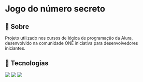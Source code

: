 <h1> Jogo do número secreto </h1>

<h2>📓 Sobre </h2>
<p> Projeto utilizado nos cursos de lógica de programação da Alura, desenvolvido na comunidade ONE iniciativa para desenvolvedores iniciantes. </p>

## 🚀 Tecnologias
<div>
  <img src="https://img.shields.io/badge/HTML-e34c26?style=for-the-badge&logo=html5&logoColor=white">
  <img src="https://img.shields.io/badge/CSS-264de4?style=for-the-badge&logo=css3&logoColor=white">
  <img src="https://img.shields.io/badge/JavaScript-F7DF1E?style=for-the-badge&logo=javascript&logoColor=black">
</div>
